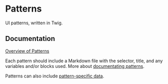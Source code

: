 # Patterns

UI patterns, written in Twig.

## Documentation
[Overview of Patterns](https://patternlab.io/docs/overview-of-patterns/)

Each pattern should include a Markdown file with the selector, title, and any
variables and/or blocks used. More about [documentating patterns](https://patternlab.io/docs/documenting-patterns/).

Patterns can also include [pattern-specific data](https://patternlab.io/docs/creating-pattern-specific-values/).
